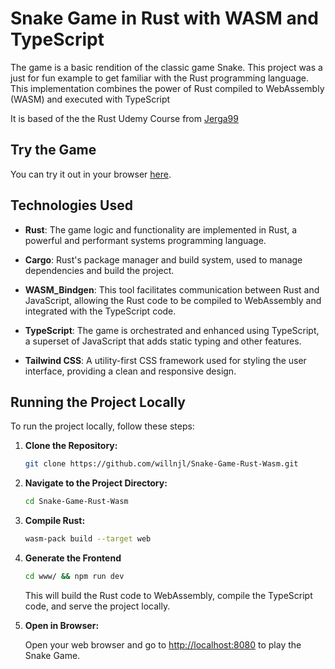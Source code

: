 # Snake Game in Rust with WASM and TypeScript

 The game is a basic rendition of the classic game Snake. This project was a just for fun example to get familiar with the Rust programming language. This implementation combines the power of Rust compiled to WebAssembly (WASM) and executed with TypeScript

It is based of the the Rust Udemy Course from [Jerga99](https://github.com/Jerga99)

## Try the Game

You can try it out in your browser [here](https://willnjl.github.io/Snake-Game-Rust-Wasm/).

## Technologies Used

- **Rust**: The game logic and functionality are implemented in Rust, a powerful and performant systems programming language.

- **Cargo**: Rust's package manager and build system, used to manage dependencies and build the project.

- **WASM_Bindgen**: This tool facilitates communication between Rust and JavaScript, allowing the Rust code to be compiled to WebAssembly and integrated with the TypeScript code.

- **TypeScript**: The game is orchestrated and enhanced using TypeScript, a superset of JavaScript that adds static typing and other features.

- **Tailwind CSS**: A utility-first CSS framework used for styling the user interface, providing a clean and responsive design.

## Running the Project Locally

To run the project locally, follow these steps:

1. **Clone the Repository:**

   ```bash
   git clone https://github.com/willnjl/Snake-Game-Rust-Wasm.git
   ```

2. **Navigate to the Project Directory:**

   ```bash
   cd Snake-Game-Rust-Wasm
   ```

3. **Compile Rust:**

   ```bash
   wasm-pack build --target web
   ```

4. **Generate the Frontend**

   ```bash
   cd www/ && npm run dev
   ```

   This will build the Rust code to WebAssembly, compile the TypeScript code, and serve the project locally.

5. **Open in Browser:**

   Open your web browser and go to [http://localhost:8080](http://localhost:8080) to play the Snake Game.


